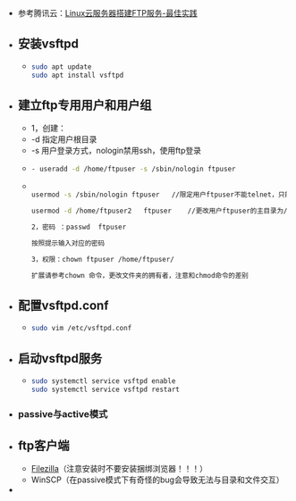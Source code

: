 - 参考腾讯云：[Linux云服务器搭建FTP服务-最佳实践](https://cloud.tencent.com/document/product/213/10912)
- ## 安装vsftpd
	- ```bash
	  sudo apt update
	  sudo apt install vsftpd
	  ```
- ## 建立ftp专用用户和用户组
	- 1，创建：
	- -d 指定用户根目录
	- -s 用户登录方式，nologin禁用ssh，使用ftp登录
	- ```bash
	  - useradd -d /home/ftpuser -s /sbin/nologin ftpuser
	  ```
	- ```bash
	  
	  usermod -s /sbin/nologin ftpuser   //限定用户ftpuser不能telnet，只能ftp
	  
	  usermod -d /home/ftpuser2   ftpuser    //更改用户ftpuser的主目录为/home/ftpuser2
	  
	  2，密码 ：passwd  ftpuser  
	  
	  按照提示输入对应的密码
	  
	  3，权限：chown ftpuser /home/ftpuser/
	  
	  扩展请参考chown 命令，更改文件夹的拥有者，注意和chmod命令的差别
	  ```
- ## 配置vsftpd.conf
	- ```bash
	  sudo vim /etc/vsftpd.conf
	  ```
- ## 启动vsftpd服务
	- ```bash
	  sudo systemctl service vsftpd enable
	  sudo systemctl service vsftpd restart
	  ```
- ### passive与active模式
- ## ftp客户端
	- [Filezilla](https://filezilla-project.org/)（注意安装时不要安装捆绑浏览器！！！）
	- WinSCP（在passive模式下有奇怪的bug会导致无法与目录和文件交互）
-